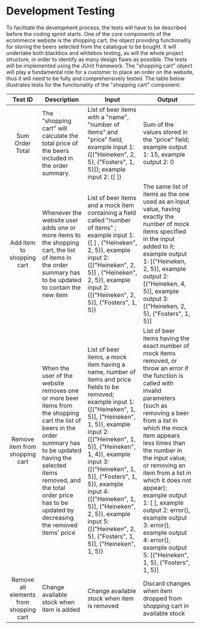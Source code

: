 # Development Testing
To facilitate the development process, the tests will have to be described before the coding sprint starts. One of the core components of the ecommerce website is the shopping cart, the object providing functionality for storing the beers selected from the catalogue to be bought. It will undertake both blackbox and whitebox testing, as will the whole project structure, in order to identify as many design flaws as possible. The tests will be implemented using the JUnit framework. The "shopping cart" object will play a fundamental role for a customer to place an order on the website, thus it will need to be fully and comprehensively tested. The table below illustrates tests for the functionality of the "shopping cart" component:   
 

  
 Test ID       | Description          | Input        | Output 
 :---: | --- | --- | --- 
Sum Order Total | The "shopping cart" will calculate the total price of the beers included in the order summary.  | List of beer items with a "name", "number of items" and "price" field; example input 1: ([("Heineken", 2, 5), ("Fosters", 1, 5)]); example input 2: ([ ]) | Sum of the values stored in the "price" field; example output 1: 15, example output 2: 0
Add item to shopping cart | Whenever the website user adds one or more items to the shopping cart, the list of items in the order summary has to be updated to contain the new item | List of beer items and a mock item containing a field called "number of items" ; example input 1: ([ ] , ("Heineken", 2, 5)), example input 2: ([("Heineken", 2, 5)] , ("Heineken", 2, 5)), example input 2: ([("Heineken", 2, 5)], ("Fosters", 1, 5))  | The same list of items as the one used as an input value, having exactly the number of mock items specified in the input added to it; example output 1: [("Heineken, 2, 5)], example output 2: [("Heineken, 4, 5)], example output 3: [("Heineken, 2, 5), ("Fosters", 1, 5)]
Remove item from shopping cart | When the user of the website removes one or more beer items from the shopping cart the list of beers in the order summary has to be updated having the selected items removed, and the total order price has to be updated by decreasing the removed items' price | List of beer items, a mock item having a name, number of items and price fields to be removed; example input 1: ([("Heineken", 1, 5)], ("Heineken", 1, 5)), example input 2: ([("Heineken", 1, 5)], ("Heineken", 1, 4)), example input 3: ([("Heineken", 1, 5)], ("Fosters", 1, 5)), example input 4: ([("Heineken", 1, 5)], ("Heineken", 2, 5)), example input 5: ([("Heineken", 2, 5), ("Fosters", 1, 5)], ("Heineken", 1, 5)) | List of beer items having the exact number of mock items removed, or throw an error if the function is called with invalid parameters (such as removing a beer from a list in which the mock item appears less times than the number in the input value, or removing an item from a list in which it does not appear); example output 1: [ ], example output 2: error(), example output 3: error(), example output 4: error(), example output 5: [("Heineken", 1, 5), ("Fosters", 1, 5)]
Remove all elements from shopping cart | Change available stock when item is added | Change available stock when item is removed | Discard changes when item dropped from shopping cart in available stock | Add beers only if in stock | Quantity shown is the same as the one is the same | Check that object attributes match in and out of shopping cart | It shouldn't exist after the expity date | 
